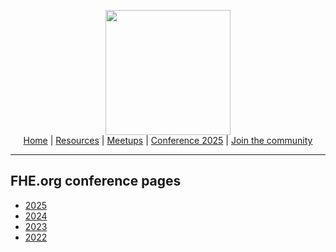 <!-- Main header navigation -->
<p align="center">
  <img width="200" src="https://user-images.githubusercontent.com/5758427/180978488-db825482-5a58-4c7c-9589-c494a6f0be04.png"><br/>
  <a href="https://fhe-org.github.io">Home</a> | <a href="https://fhe-org.github.io/resources">Resources</a> | <a href="https://fhe-org.github.io/meetups/">Meetups</a> | <a href="https://fhe-org.github.io/conferences/conference-2025/">Conference 2025</a> | <a href="https://fhe-org.github.io/community">Join the community</a>
</p>
<hr/>
<!-- /Main header navigation -->



## FHE.org conference pages
- <a href="https://fhe-org.github.io/conferences/conference-2025/resources">2025</a>
- <a href="https://fhe-org.github.io/conferences/conference-2024/resources">2024</a>
- <a href="https://fhe-org.github.io/conferences/conference-2023/resources">2023</a>
- <a href="https://fhe-org.github.io/conferences/conference-2022/resources">2022</a>
